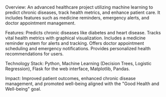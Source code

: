 Overview:
An advanced healthcare project utilizing machine learning to predict chronic diseases, track health metrics, and enhance patient care. It includes features such as medicine reminders, emergency alerts, and doctor appointment management.

Features:
Predicts chronic diseases like diabetes and heart disease.
Tracks vital health metrics with graphical visualization.
Includes a medicine reminder system for alerts and tracking.
Offers doctor appointment scheduling and emergency notifications.
Provides personalized health recommendations for users.

Technology Stack:
Python, Machine Learning (Decision Trees, Logistic Regression), Flask for the web interface, Matplotlib, Pandas.

Impact:
Improved patient outcomes, enhanced chronic disease management, and promoted well-being aligned with the "Good Health and Well-being" goal.
